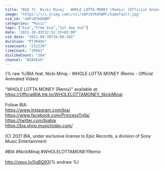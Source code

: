 ```yaml
---
title: "BIA ft. Nicki Minaj - WHOLE LOTTA MONEY (Remix) (Official Animated Video)"
image: "https:\/\/i.ytimg.com\/vi\/aOPi0YkOkBM\/hqdefault.jpg"
vid_id: "aOPi0YkOkBM"
categories: "Music"
tags: ["bia","free bia","1st day out"]
date: "2021-10-03T22:52:33+03:00"
vid_date: "2021-09-30T16:00:20Z"
duration: "PT3M49S"
viewcount: "232220"
likeCount: "20901"
dislikeCount: "264"
channel: "BIAVEVO"
---
```

{% raw %}BIA feat. Nicki Minaj - WHOLE LOTTA MONEY (Remix - Official Animated Video)<br /><br />&quot;WHOLE LOTTA MONEY (Remix)&quot; available at: <a rel="nofollow" target="blank" href="https://OfficialBIA.lnk.to/WHOLELOTTAMONEY_NickiMinaj">https://OfficialBIA.lnk.to/WHOLELOTTAMONEY_NickiMinaj</a><br /><br />Follow BIA:<br /><a rel="nofollow" target="blank" href="https://www.instagram.com/bia/">https://www.instagram.com/bia/</a><br /><a rel="nofollow" target="blank" href="https://www.facebook.com/PrincessTrilla/">https://www.facebook.com/PrincessTrilla/</a><br /><a rel="nofollow" target="blank" href="https://twitter.com/biabia">https://twitter.com/biabia</a><br /><a rel="nofollow" target="blank" href="https://bia.shop.musictoday.com/">https://bia.shop.musictoday.com/</a><br /><br />(C) 2021 BIA, under exclusive license to Epic Records, a division of Sony Music Entertainment<br /><br />#BIA #NickiMinaj #WHOLELOTTAMONEYRemix<br /><br /><a rel="nofollow" target="blank" href="http://vevo.ly/5gBQ93">http://vevo.ly/5gBQ93</a>{% endraw %}
